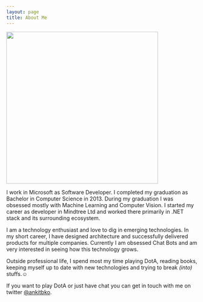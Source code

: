 ```yaml
---
layout: page
title: About Me
---
```


<div id="over">
<img class="Centered" src= " {{ site.url }}/assets/images/me.jpg" height="400px" />
</div>

I work in Microsoft as Software Developer. I completed my graduation as Bachelor in Computer Science in 2013. During my graduation I was obsessed mostly with Machine Learning and Computer Vision. I started my career as developer in Mindtree Ltd and worked there primarily in .NET stack and its surrounding ecosystem. 

I am a technology enthusiast and love to dig in emerging technologies. In my short career, I have designed architecture and successfully delivered products for multiple companies. Currently I am obsessed Chat Bots and am very interested in seeing how this technology grows.  

Outside professional life, I spend most my time playing DotA, reading books, keeping myself up to date with new technologies and trying to break *(into)* stuffs.☺

If you want to play DotA or just have chat you can get in touch with me on twitter [@ankitbko](https://twitter.com/ankitbko).
